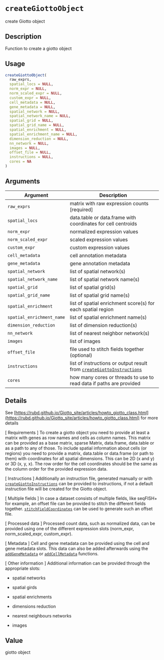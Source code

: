 # `createGiottoObject`

create Giotto object


## Description

Function to create a giotto object


## Usage

```r
createGiottoObject(
  raw_exprs,
  spatial_locs = NULL,
  norm_expr = NULL,
  norm_scaled_expr = NULL,
  custom_expr = NULL,
  cell_metadata = NULL,
  gene_metadata = NULL,
  spatial_network = NULL,
  spatial_network_name = NULL,
  spatial_grid = NULL,
  spatial_grid_name = NULL,
  spatial_enrichment = NULL,
  spatial_enrichment_name = NULL,
  dimension_reduction = NULL,
  nn_network = NULL,
  images = NULL,
  offset_file = NULL,
  instructions = NULL,
  cores = NA
)
```


## Arguments

Argument      |Description
------------- |----------------
`raw_exprs`     |     matrix with raw expression counts [required]
`spatial_locs`     |     data.table or data.frame with coordinates for cell centroids
`norm_expr`     |     normalized expression values
`norm_scaled_expr`     |     scaled expression values
`custom_expr`     |     custom expression values
`cell_metadata`     |     cell annotation metadata
`gene_metadata`     |     gene annotation metadata
`spatial_network`     |     list of spatial network(s)
`spatial_network_name`     |     list of spatial network name(s)
`spatial_grid`     |     list of spatial grid(s)
`spatial_grid_name`     |     list of spatial grid name(s)
`spatial_enrichment`     |     list of spatial enrichment score(s) for each spatial region
`spatial_enrichment_name`     |     list of spatial enrichment name(s)
`dimension_reduction`     |     list of dimension reduction(s)
`nn_network`     |     list of nearest neighbor network(s)
`images`     |     list of images
`offset_file`     |     file used to stitch fields together (optional)
`instructions`     |     list of instructions or output result from [`createGiottoInstructions`](#creategiottoinstructions)
`cores`     |     how many cores or threads to use to read data if paths are provided


## Details

See [https://rubd.github.io/Giotto_site/articles/howto_giotto_class.html](https://rubd.github.io/Giotto_site/articles/howto_giotto_class.html) for more details
 
 [ Requirements ] To create a giotto object you need to provide at least a matrix with genes as
 row names and cells as column names. This matrix can be provided as a base matrix, sparse Matrix, data.frame,
 data.table or as a path to any of those.
 To include spatial information about cells (or regions) you need to provide a matrix, data.table or data.frame (or path to them)
 with coordinates for all spatial dimensions. This can be 2D (x and y) or 3D (x, y, x).
 The row order for the cell coordinates should be the same as the column order for the provided expression data.
 
 [ Instructions ] Additionally an instruction file, generated manually or with [`createGiottoInstructions`](#creategiottoinstructions) 
 can be provided to instructions, if not a default instruction file will be created
 for the Giotto object.
 
 [ Multiple fields ] In case a dataset consists of multiple fields, like seqFISH+ for example,
 an offset file can be provided to stitch the different fields together. [`stitchFieldCoordinates`](#stitchfieldcoordinates) 
 can be used to generate such an offset file.
 
 [ Processed data ] Processed count data, such as normalized data, can be provided using
 one of the different expression slots (norm_expr, norm_scaled_expr, custom_expr).
 
 [ Metadata ] Cell and gene metadata can be provided using the cell and gene metadata slots.
 This data can also be added afterwards using the [`addGeneMetadata`](#addgenemetadata) or [`addCellMetadata`](#addcellmetadata) functions.
 
 [ Other information ] Additional information can be provided through the appropriate slots:
   

*  spatial networks   

*  spatial girds   

*  spatial enrichments   

*  dimensions reduction   

*  nearest neighbours networks   

*  images


## Value

giotto object


